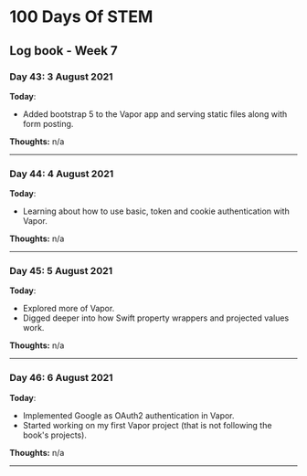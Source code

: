 # 100 Days Of STEM

## Log book - Week 7

### Day 43: 3 August 2021

**Today**:

* Added bootstrap 5 to the Vapor app and serving static files along with form posting.

**Thoughts:** n/a

---

### Day 44: 4 August 2021

**Today**:

* Learning about how to use basic, token and cookie authentication with Vapor.

**Thoughts:** n/a

---

### Day 45: 5 August 2021

**Today**:

* Explored more of Vapor.
* Digged deeper into how Swift property wrappers and projected values work.

**Thoughts:** n/a

---

### Day 46: 6 August 2021

**Today**:

* Implemented Google as OAuth2 authentication in Vapor.
* Started working on my first Vapor project (that is not following the book's projects).

**Thoughts:** n/a

---
